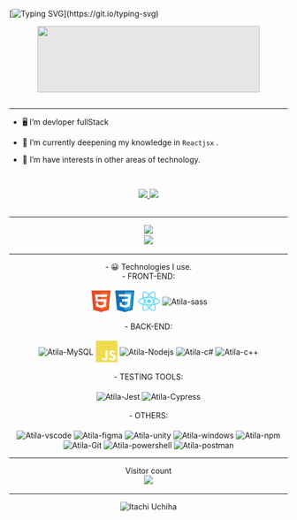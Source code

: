 [![Typing SVG](https://readme-typing-svg.demolab.com?font=Fira+Code&weight=500&size=24&pause=1000&color=c5f015&random=false&width=435&lines=Hello%2C+World!)](https://git.io/typing-svg)

  <img style="display: block;-webkit-user-select: none;margin: auto;cursor: zoom-in;background-color: hsl(0, 0%, 90%);" src="https://media.tenor.com/SpnTd5bImcEAAAAi/bee-minecraft.gif" width="402" height="120">


##
<hr>
  
- 🖥️ I’m devloper fullStack
- 🌱 I’m currently deepening my knowledge in ` Reactjsx ` .
- 🔎 I’m have interests in other areas of technology.

  <br>
<div align="center">
  <a href="https://github.com/AtilaVasck">
  <img height="180em" src="https://github-readme-stats.vercel.app/api?username=AtilaVasck&show_icons=true&theme=highcontrast&include_all_commits=true&count_private=true"/>
  <img height="180em" src="https://github-readme-stats.vercel.app/api/top-langs/?username=AtilaVasck&layout=compact&langs_count=7&theme=highcontrast"/>
</div>

<br>
<hr>

<div align="center" style="display: inline_block">
  <a href = "mailto:atilacleiton52@gmail.com"><img src="https://img.shields.io/badge/-Gmail-%237159c1?style=for-the-badge&logo=gmail&logoColor=white" target="_blank"></a>
</div>
<div align="center" style="display: inline_block">
  <a href = "[instagram.com/atila_vasck](https://www.instagram.com/atila_vasck/)"><img src="https://img.shields.io/badge/-Gmail-%237159c1?style=for-the-badge&logo=instagram&logoColor=white" target="_blank"></a>
</div>
  
<hr>
  <div align="center" style="display: inline_block">
    - 😀 Technologies I use.
  <div>
    <div align="center" style="display: inline_block">
    - FRONT-END:
    </div>
    <br>   
  
  <div align="center" style="display: inline_block">
    <img align="center" alt="Atila-HTML" height="40" width="40" src="https://raw.githubusercontent.com/devicons/devicon/master/icons/html5/html5-original.svg">
    <img align="center" alt="Atila-CSS" height="40" width="40" src="https://raw.githubusercontent.com/devicons/devicon/master/icons/css3/css3-original.svg">
    <img align="center" alt="Atila-React" height="40" width="40" src="https://raw.githubusercontent.com/devicons/devicon/master/icons/react/react-original.svg">
    <img align="center" alt="Atila-sass" height="40" width="40" src="https://img.icons8.com/?size=100&id=QBqFNfPPB2Kx&format=png&color=000000">
  </div>
    <br>
  <div align="center" style="display: inline_block">
    - BACK-END:
  </div>
    <br>
  <div align="center" style="display: inline_block">
    <img align="center" alt="Atila-MySQL" height="40" width="40" src="https://img.icons8.com/?size=100&id=rgPSE6nAB766&format=png&color=000000">
    <img align="center" alt="Atila-JS" height="40" width="40" src="https://raw.githubusercontent.com/devicons/devicon/master/icons/javascript/javascript-plain.svg">
    <img align="center" alt="Atila-Nodejs" height="40" width="40" src="https://cdn.jsdelivr.net/gh/devicons/devicon/icons/nodejs/nodejs-original.svg">
    <img align="center" alt="Atila-c#" height="40" width="40" src="https://img.icons8.com/?size=100&id=55251&format=png&color=000000">
    <img align="center" alt="Atila-c++" height="40" width="40" src="https://img.icons8.com/?size=100&id=TpULddJc4gTh&format=png&color=000000">
  </div>
  <br>
      <div align="center" style="display: inline_block">
    - TESTING TOOLS:
  </div>
    <br>
  <div align="center" style="display: inline_block">
    <img align="center" alt="Atila-Jest" height="40" width="40" src="https://iconape.com/wp-content/png_logo_vector/jest-logo.png">
    <img align="center" alt="Atila-Cypress" height="40" width="40" src="https://www.cypress.io/_astro/cypress-logo.D87396b0.svg"></img>
  </div>
    <br>
      <div align="center" style="display: inline_block">
    - OTHERS:
  </div>
    <br>
  <div align="center" style="display: inline_block">
    <img align="center" alt="Atila-vscode" height="40" width="40" src="https://img.icons8.com/?size=100&id=0OQR1FYCuA9f&format=png&color=000000">
    <img align="center" alt="Atila-figma" height="40" width="40" src="https://img.icons8.com/?size=100&id=zfHRZ6i1Wg0U&format=png&color=000000">
    <img align="center" alt="Atila-unity" height="40" width="40" src="https://img.icons8.com/?size=100&id=39848&format=png&color=000000">
    <img align="center" alt="Atila-windows" height="40" width="40" src="https://img.icons8.com/?size=100&id=108792&format=png&color=000000">
    <img align="center" alt="Atila-npm" height="40" width="40" src="https://img.icons8.com/?size=100&id=24895&format=png&color=000000">
    <img align="center" alt="Atila-Git" height="40" width="40" src="https://git-scm.com/images/logos/downloads/Git-Icon-1788C.png">
    <img align="center" alt="Atila-powershell" height="40" width="40" src="https://img.icons8.com/?size=100&id=59500&format=png&color=000000">
    <img align="center" alt="Atila-postman" height="40" width="40" src="https://cdn.jsdelivr.net/gh/devicons/devicon@latest/icons/postman/postman-original.svg" />
  </div>
  <hr>

<p align="center"> 
  Visitor count<br>
  <img src="https://profile-counter.glitch.me/AtilaVasck/count.svg"/>
</p>

<hr>

<img src="https://steamuserimages-a.akamaihd.net/ugc/1744563317713206002/BDC7D8B84E5244C42501E059448DC479BBC85324/?imw=637&imh=358&ima=fit&impolicy=Letterbox&imcolor=%23000000&letterbox=true" alt="Itachi Uchiha" width="980" style="max-width: 100%;">
  

